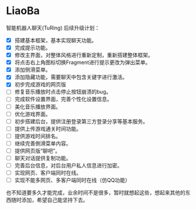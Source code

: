 # LiaoBa
智能机器人聊天(TuRing)
后续升级计划：
- [x] 搭建基本框架，基本实现聊天功能。
- [x] 完成提示功能。
- [x] 修改主界面，对整体风格进行重新定制，重新搭建整体框架。
- [x] 将点击右上角图标切换Fragment进行提示更改为弹出菜单。
- [x] 添加侧滑菜单。
- [x] 添加隐藏功能，需要聊天中包含关键字进行激活。
- [x] 初步完成游戏的网页版
- [ ] 修复音乐播放时点击停止按钮崩溃的bug。
- [ ] 完成软件设置界面，完善个性化设置信息。
- [ ] 美化音乐播放界面。
- [ ] 优化游戏界面。
- [ ] 初步搭建后台，提供注册登录第三方登录分享等基本服务。
- [ ] 提供上传游戏通关时间功能。
- [ ] 提供游戏时间排名。
- [ ] 继续完善側滑菜单内容。
- [ ] 提供网页版“聊吧”。
- [ ] 聊天对话提供复制功能。
- [ ] 完善后台信息，对后台用户私人信息进行加密。
- [ ] 实现网页、客户端同时在线。
- [ ] 实现不能多网页、多客户端同时在线（仿QQ功能）

也不知道要多久才能完成，业余时间不是很多，暂时就想起这些，想起来其他的东西随时添加，希望自己能坚持下去。